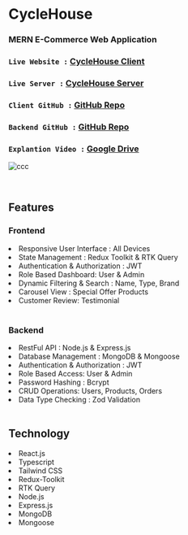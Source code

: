 
# CycleHouse  
### MERN E-Commerce Web Application


### `Live Website :` [CycleHouse Client](https://bicycle-store-assignment4-client.vercel.app)
### `Live Server :` [CycleHouse Server](https://bicycle-store-assignment4-backend.vercel.app)
### `Client GitHub :` [GitHub Repo](https://github.com/smn-riaz/biCycle-store-frontend-4)
### `Backend GitHub :` [GitHub Repo](https://github.com/smn-riaz/biCycle-store-backend-4)
### `Explantion Video :` [Google Drive](https://drive.google.com/file/d/1jE52FeYpczqRlrBVezZ7ZdmGqK5F8u7X/view?usp=drive_link)

![ccc](https://github.com/user-attachments/assets/8fb1c50b-5895-46a5-b2d3-b58f056ec0f5)

<br>
<h2>Features</h2>
<h3>Frontend</h3>
<li>Responsive User Interface : All Devices</li>
<li>State Management : Redux Toolkit & RTK Query</li>
<li>Authentication & Authorization : JWT</li>
<li>Role Based Dashboard: User & Admin</li>
<li>Dynamic Filtering & Search : Name, Type, Brand</li>
<li>Carousel View : Special Offer Products</li>
<li>Customer Review: Testimonial</li>

<br >

<h3>Backend</h3>
<li>RestFul API : Node.js & Express.js</li>
<li>Database Management : MongoDB & Mongoose</li>
<li>Authentication & Authorization : JWT</li>
<li>Role Based Access: User & Admin</li>
<li>Password Hashing : Bcrypt</li>
<li>CRUD Operations: Users, Products, Orders</li>
<li>Data Type Checking : Zod Validation</li>

<br>

<h2>Technology</h2>
<li>React.js</li>
<li>Typescript</li>
<li>Tailwind CSS</li>
<li>Redux-Toolkit</li>
<li>RTK Query</li>
<li>Node.js</li>
<li>Express.js</li>
<li>MongoDB</li>
<li>Mongoose</li>


<br><br>


